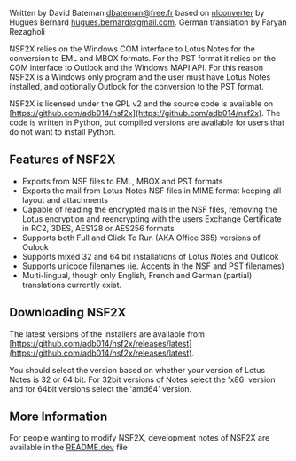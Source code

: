 Written by David Bateman <dbateman@free.fr> based on [nlconverter](https://github.com/kdeldycke/nlconverter)
by Hugues Bernard <hugues.bernard@gmail.com>. German translation by Faryan Rezagholi

NSF2X relies on the Windows COM interface to Lotus Notes for the conversion to EML and MBOX formats.
For the PST format it relies on the COM interface to Outlook and the Windows MAPI API. For this reason
NSF2X is a Windows only program and the user must have Lotus Notes installed, and optionally Outlook
for the conversion to the PST format.

NSF2X is licensed under the GPL v2 and the source code is available on
[https://github.com/adb014/nsf2x](https://github.com/adb014/nsf2x). The code is written in Python, but
compiled versions are available for users that do not want to install Python.

## Features of NSF2X
- Exports from NSF files to EML, MBOX and PST formats
- Exports the mail from Lotus Notes NSF files in MIME format keeping all layout and attachments
- Capable of reading the encrypted mails in the NSF files, removing the Lotus encryption and
  reencrypting with the users Exchange Certificate in RC2, 3DES, AES128 or AES256 formats
- Supports both Full and Click To Run (AKA Office 365) versions of Oulook
- Supports mixed 32 and 64 bit installations of Lotus Notes and Outlook
- Supports unicode filenames (ie. Accents in the NSF and PST filenames)
- Multi-lingual, though only English, French and German (partial) translations currently exist.

## Downloading NSF2X
The latest versions of the installers are available from
[https://github.com/adb014/nsf2x/releases/latest](https://github.com/adb014/nsf2x/releases/latest).

You should select the version based on whether your version of Lotus Notes is 32 or 64 bit. For 32bit
versions of Notes select the 'x86' version and for 64bit versions select the 'amd64' version.

## More Information
For people wanting to modify NSF2X, development notes of NSF2X are available in the
[README.dev](https://github.com/adb014/nsf2x/blob/master/README.dev) file